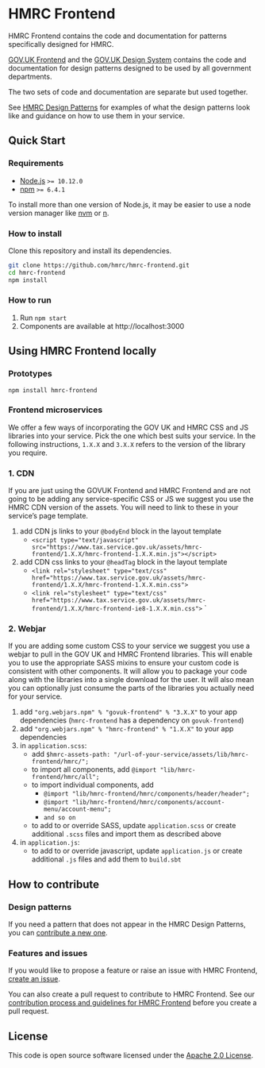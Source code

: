 # HMRC Frontend

HMRC Frontend contains the code and documentation for patterns specifically designed for HMRC.

[GOV.UK Frontend](https://github.com/alphagov/govuk-frontend) and the [GOV.UK Design System](https://design-system.service.gov.uk/) contains the code and documentation for design patterns designed to be used by all government departments.

The two sets of code and documentation are separate but used together.

See [HMRC Design Patterns](https://design.tax.service.gov.uk/hmrc-design-patterns/) for examples of what the design patterns look like and guidance on how to use them in your service.

## Quick Start

### Requirements

* [Node.js](https://nodejs.org/en/) `>= 10.12.0`
* [npm](https://www.npmjs.com/) `>= 6.4.1`

To install more than one version of Node.js, it may be easier to use a node version manager like [nvm](https://github.com/creationix/nvm) or [n](https://github.com/tj/n).

### How to install

Clone this repository and install its dependencies.

```bash
git clone https://github.com/hmrc/hmrc-frontend.git
cd hmrc-frontend
npm install
```

### How to run

1. Run `npm start`
2. Components are available at http://localhost:3000

## Using HMRC Frontend locally

### Prototypes

`npm install hmrc-frontend`

### Frontend microservices

We offer a few ways of incorporating the GOV UK and HMRC CSS and JS libraries into your service. Pick the one which best suits your service. In the following instructions, `1.X.X` and `3.X.X` refers to the version of the library you require.

### 1. CDN
If you are just using the GOVUK Frontend and HMRC Frontend and are not going to be adding any service-specific CSS or JS we suggest you use the HMRC CDN version of the assets.
You will need to link to these in your service’s page template.

1. add CDN js links to your `@bodyEnd` block in the layout template
    - `<script type="text/javascript" src="https://www.tax.service.gov.uk/assets/hmrc-frontend/1.X.X/hmrc-frontend-1.X.X.min.js"></script>`
2. add CDN css links to your `@headTag` block in the layout template
    - `<link rel="stylesheet" type="text/css" href="https://www.tax.service.gov.uk/assets/hmrc-frontend/1.X.X/hmrc-frontend-1.X.X.min.css">`
    - `<link rel="stylesheet" type="text/css" href="https://www.tax.service.gov.uk/assets/hmrc-frontend/1.X.X/hmrc-frontend-ie8-1.X.X.min.css">`
`

### 2. Webjar
If you are adding some custom CSS to your service we suggest you use a webjar to pull in the GOV UK and HMRC Frontend libraries.
This will enable you to use the appropriate SASS mixins to ensure your custom code is consistent with other components. 
It will allow you to package your code along with the libraries into a single download for the user. 
It will also mean you can optionally just consume the parts of the libraries you actually need for your service.

1. add `"org.webjars.npm" % "govuk-frontend" % "3.X.X"` to your app dependencies (`hmrc-frontend` has a dependency on `govuk-frontend`)
2. add `"org.webjars.npm" % "hmrc-frontend" % "1.X.X"` to your app dependencies
3. in `application.scss`: 
    - add `$hmrc-assets-path: "/url-of-your-service/assets/lib/hmrc-frontend/hmrc/";`
    - to import all components, add `@import "lib/hmrc-frontend/hmrc/all";`
    - to import individual components, add
        - `@import "lib/hmrc-frontend/hmrc/components/header/header";` 
        - `@import "lib/hmrc-frontend/hmrc/components/account-menu/account-menu";`
        - `and so on`
    - to add to or override SASS, update `application.scss` or create additional `.scss` files and import them as described above
4. in `application.js`:
    - to add to or override javascript, update `application.js` or create additional `.js` files and add them to `build.sbt`
    
## How to contribute

### Design patterns

If you need a pattern that does not appear in the HMRC Design Patterns, you can [contribute a new one](https://github.com/hmrc/design-patterns/issues/new).

### Features and issues

If you would like to propose a feature or raise an issue with HMRC Frontend, [create an issue](https://github.com/hmrc/hmrc-frontend/issues/new).

You can also create a pull request to contribute to HMRC Frontend. See our [contribution process and guidelines for HMRC Frontend](CONTRIBUTING.md) before you create a pull request.

## License

This code is open source software licensed under the [Apache 2.0 License]("http://www.apache.org/licenses/LICENSE-2.0.html").
